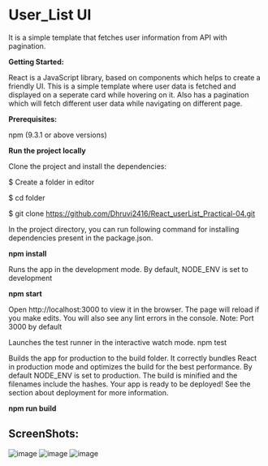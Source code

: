 # User_List UI

It is a simple template that fetches user information from API with pagination.

**Getting Started:**

React is a JavaScript library, based on components which helps to create a friendly UI. This is a simple template where user data is fetched and displayed on a seperate card while hovering on it. Also has a pagination which will fetch different user data while navigating on different page.

**Prerequisites:**


npm (9.3.1 or above versions)

**Run the project locally**

Clone the project and install the dependencies:

$ Create a folder in editor

$ cd folder

$ git clone https://github.com/Dhruvi2416/React_userList_Practical-04.git


In the project directory, you can run following command for installing dependencies present in the package.json.


 **npm install** 

Runs the app in the development mode. By default, NODE_ENV is set to development

**npm start**

Open http://localhost:3000 to view it in the browser. The page will reload if you make edits. You will also see any lint errors in the console.
Note: Port 3000 by default


Launches the test runner in the interactive watch mode.
npm test

Builds the app for production to the build folder. It correctly bundles React in production mode and optimizes the build for the best performance. By default NODE_ENV is set to production. The build is minified and the filenames include the hashes. Your app is ready to be deployed! See the section about deployment for more information.

**npm run build**


## ScreenShots:


![image](https://i.ibb.co/bKtWtMD/Screenshot-from-2023-03-28-13-14-55.png)
![image](https://i.ibb.co/k2YkJfy/Screenshot-from-2023-03-28-13-11-12.png)
![image](https://i.ibb.co/mcHzDdw/Screenshot-from-2023-03-28-13-16-04.png)







